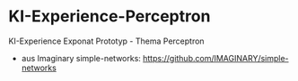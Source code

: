 # KI-Experience-Perceptron
KI-Experience Exponat Prototyp - Thema Perceptron

- aus Imaginary simple-networks: https://github.com/IMAGINARY/simple-networks

